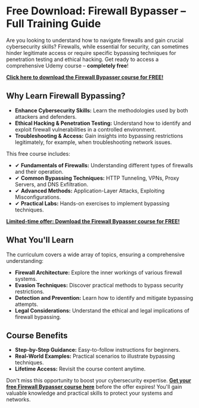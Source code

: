 # Free Download: Firewall Bypasser – Full Training Guide

Are you looking to understand how to navigate firewalls and gain crucial cybersecurity skills? Firewalls, while essential for security, can sometimes hinder legitimate access or require specific bypassing techniques for penetration testing and ethical hacking. Get ready to access a comprehensive Udemy course – **completely free**!

[**Click here to download the Firewall Bypasser course for FREE!**](https://udemywork.com/firewall-bypasser)

## Why Learn Firewall Bypassing?

*   **Enhance Cybersecurity Skills:** Learn the methodologies used by both attackers and defenders.
*   **Ethical Hacking & Penetration Testing:** Understand how to identify and exploit firewall vulnerabilities in a controlled environment.
*   **Troubleshooting & Access:** Gain insights into bypassing restrictions legitimately, for example, when troubleshooting network issues.

This free course includes:

*   ✔ **Fundamentals of Firewalls:** Understanding different types of firewalls and their operation.
*   ✔ **Common Bypassing Techniques:** HTTP Tunneling, VPNs, Proxy Servers, and DNS Exfiltration.
*   ✔ **Advanced Methods:** Application-Layer Attacks, Exploiting Misconfigurations.
*   ✔ **Practical Labs:** Hands-on exercises to implement bypassing techniques.

[**Limited-time offer: Download the Firewall Bypasser course for FREE!**](https://udemywork.com/firewall-bypasser)

## What You'll Learn

The curriculum covers a wide array of topics, ensuring a comprehensive understanding:

*   **Firewall Architecture:** Explore the inner workings of various firewall systems.
*   **Evasion Techniques:** Discover practical methods to bypass security restrictions.
*   **Detection and Prevention:** Learn how to identify and mitigate bypassing attempts.
*   **Legal Considerations:** Understand the ethical and legal implications of firewall bypassing.

## Course Benefits

*   **Step-by-Step Guidance:** Easy-to-follow instructions for beginners.
*   **Real-World Examples:** Practical scenarios to illustrate bypassing techniques.
*   **Lifetime Access:** Revisit the course content anytime.

Don't miss this opportunity to boost your cybersecurity expertise. **[Get your free Firewall Bypasser course here](https://udemywork.com/firewall-bypasser)** before the offer expires! You'll gain valuable knowledge and practical skills to protect your systems and networks.
